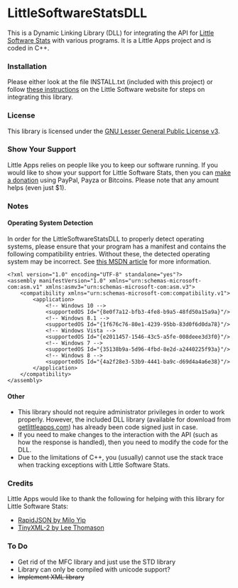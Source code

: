 # LittleSoftwareStatsDLL
This is a Dynamic Linking Library (DLL) for integrating the API for [Little Software Stats](https://github.com/little-apps/little-software-stats) with various programs. It is a Little Apps project and is coded in C++. 

### Installation ###
Please either look at the file INSTALL.txt (included with this project) or follow [these instructions](http://little-software-stats.com/docs/libraries/cplusplus-windows/) on the Little Software website for steps on integrating this library.

### License ###
This library is licensed under the [GNU Lesser General Public License v3](http://www.gnu.org/copyleft/lesser.html).

### Show Your Support ###
Little Apps relies on people like you to keep our software running. If you would like to show your support for Little Software Stats, then you can [make a donation](https://www.little-apps.com/?donate) using PayPal, Payza or Bitcoins. Please note that any amount helps (even just $1). 

### Notes ###
#### Operating System Detection ####
In order for the LittleSoftwareStatsDLL to properly detect operating systems, please ensure that your program has a manifest and contains the following compatibility entries. Without these, the detected operating system may be incorrect. See [this MSDN article](https://msdn.microsoft.com/en-us/library/windows/desktop/dn481241%28v=vs.85%29.aspx) for more information.

    <?xml version="1.0" encoding="UTF-8" standalone="yes"?>
    <assembly manifestVersion="1.0" xmlns="urn:schemas-microsoft-com:asm.v1" xmlns:asmv3="urn:schemas-microsoft-com:asm.v3">
        <compatibility xmlns="urn:schemas-microsoft-com:compatibility.v1"> 
            <application>
                <!-- Windows 10 -->
                <supportedOS Id="{8e0f7a12-bfb3-4fe8-b9a5-48fd50a15a9a}"/>
                <!-- Windows 8.1 -->
                <supportedOS Id="{1f676c76-80e1-4239-95bb-83d0f6d0da78}"/>
                <!-- Windows Vista -->
                <supportedOS Id="{e2011457-1546-43c5-a5fe-008deee3d3f0}"/> 
                <!-- Windows 7 -->
                <supportedOS Id="{35138b9a-5d96-4fbd-8e2d-a2440225f93a}"/>
                <!-- Windows 8 -->
                <supportedOS Id="{4a2f28e3-53b9-4441-ba9c-d69d4a4a6e38}"/>
            </application> 
        </compatibility>
    </assembly>

#### Other ####
 - This library should not require administrator privileges in order to work properly. However, the included DLL library (available for download from [getlittleapps.com](https://getlittleapps.com/little-software-stats/libraries/)) has already been code signed just in case.
 - If you need to make changes to the interaction with the API (such as how the response is handled), then you need to modify the code for the DLL.
 - Due to the limitations of C++, you (usually) cannot use the stack trace when tracking exceptions with Little Software Stats.
 
### Credits ###
Little Apps would like to thank the following for helping with this library for Little Software Stats:

 - [RapidJSON by Milo Yip](https://github.com/miloyip/rapidjson)
 - [TinyXML-2 by Lee Thomason](https://github.com/leethomason/tinyxml2/)

### To Do ###
 - Get rid of the MFC library and just use the STD library
 - Library can only be compiled with unicode support?
 - ~~Implement XML library~~